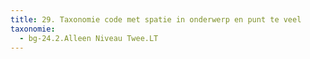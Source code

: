 ```yaml
---
title: 29. Taxonomie code met spatie in onderwerp en punt te veel
taxonomie:
  - bg-24.2.Alleen Niveau Twee.LT
---
```

